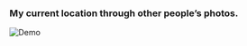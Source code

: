 ### My current location through other people’s photos.

![Demo](http://www.felixharle.com/raindrop/demo.png)
